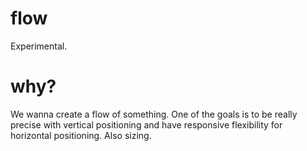 # flow
Experimental.

# why?
We wanna create a flow of something. One of the goals is to 
be really precise with vertical positioning and have responsive 
flexibility for horizontal positioning. Also sizing. 